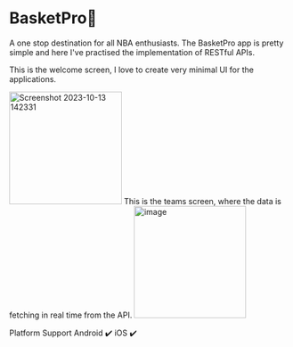 # BasketPro🏀
A one stop destination for all NBA enthusiasts.
The BasketPro app is pretty simple and here I've practised the implementation of RESTful APIs.

This is the welcome screen, I love to create very minimal UI for the applications.

<img width="202" alt="Screenshot 2023-10-13 142331" src="https://github.com/kanishthaaaa/BasketPro/assets/108674401/6dc49741-2e8e-4bf8-826c-96e421bfc0d7">
This is the teams screen, where the data is fetching in real time from the API.

<img width="201" alt="image" src="https://github.com/kanishthaaaa/BasketPro/assets/108674401/a8cc44ac-97ad-4927-bd0e-b37b83bc5311">

Platform Support
Android ✔️
iOS 	  ✔️
  	       
